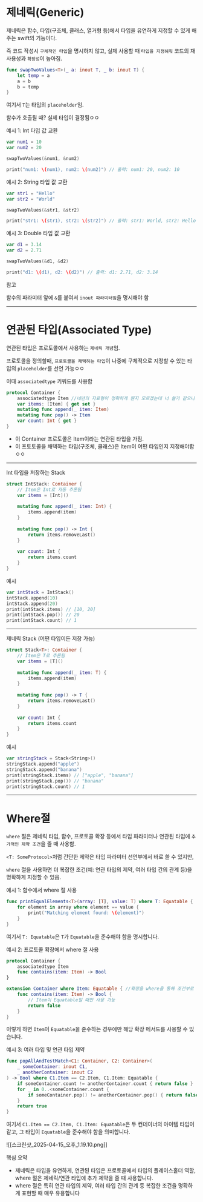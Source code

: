   

# 제네릭(Generic)

제네릭은 함수, 타입(구조체, 클래스, 열거형 등)에서 타입을 유연하게 지정할 수 있게 해주는 swift의 기능이다.

즉 코드 작성시 `구체적인 타입`을 명시하지 않고, 실제 사용할 때 `타입을 지정해줘` 코드의 재사용성과 `확장성`이 높아짐.

```Swift
func swapTwoValues<T>(_ a: inout T, _ b: inout T) {
    let temp = a
    a = b
    b = temp
}
```

여기서 `T`는 타입의 `placeholder`임.

함수가 호출될 때? 실제 타입이 결정됨ㅇㅇ

  

예시 1: Int 타입 값 교환

```Swift
var num1 = 10
var num2 = 20

swapTwoValues(&num1, &num2)

print("num1: \(num1), num2: \(num2)") // 출력: num1: 20, num2: 10
```

  

예시 2: String 타입 값 교환

```Swift
var str1 = "Hello"
var str2 = "World"

swapTwoValues(&str1, &str2)

print("str1: \(str1), str2: \(str2)") // 출력: str1: World, str2: Hello
```

  

예시 3: Double 타입 값 교환

```Swift
var d1 = 3.14
var d2 = 2.71

swapTwoValues(&d1, &d2)

print("d1: \(d1), d2: \(d2)") // 출력: d1: 2.71, d2: 3.14
```

  

참고

함수의 파라미터 앞에 `&`를 붙여서 `inout 파라미터임`을 명시해야 함

---

  

# 연관된 타입(Associated Type)

연관된 타입은 프로토콜에서 사용하는 `제네릭 개념`임.

프로토콜을 정의할때, `프로토콜을 채택하는 타입`이 나중에 구체적으로 지정할 수 있는 타입의 `placeholder`를 선언 가능ㅇㅇ

  

이때 `associatedtype` 키워드를 사용함

```Swift
protocol Container {
    associatedtype Item //네년의 자료형이 정확하게 뭔지 모르겠는데 너 쓸거 같으니 정의는 해야댐ㅇㅇ
    var items: [Item] { get set }
    mutating func append(_ item: Item)
    mutating func pop() -> Item
    var count: Int { get }
}
```

- 이 Container 프로토콜은 Item이라는 연관된 타입을 가짐.
- 이 프토토콜을 채택하는 타입(구조체, 클래스)은 Item이 어떤 타입인지 지정해야함ㅇㅇ

  

---

Int 타입을 저장하는 Stack

```Swift
struct IntStack: Container {
    // Item은 Int로 자동 추론됨
    var items = [Int]()
    
    mutating func append(_ item: Int) {
        items.append(item)
    }
    
    mutating func pop() -> Int {
        return items.removeLast()
    }
    
    var count: Int {
        return items.count
    }
}
```

예시

```Swift
var intStack = IntStack()
intStack.append(10)
intStack.append(20)
print(intStack.items) // [10, 20]
print(intStack.pop()) // 20
print(intStack.count) // 1
```

---

  

제네릭 Stack (어떤 타입이든 저장 가능)

```Swift
struct Stack<T>: Container {
    // Item은 T로 추론됨
    var items = [T]()
    
    mutating func append(_ item: T) {
        items.append(item)
    }
    
    mutating func pop() -> T {
        return items.removeLast()
    }
    
    var count: Int {
        return items.count
    }
}
```

예시

```Swift
var stringStack = Stack<String>()
stringStack.append("apple")
stringStack.append("banana")
print(stringStack.items) // ["apple", "banana"]
print(stringStack.pop()) // "banana"
print(stringStack.count) // 1
```

  

---

# Where절

`where` 절은 제네릭 타입, 함수, 프로토콜 확장 등에서 타입 파라미터나 연관된 타입에 `추가적인 제약 조건`을 줄 때 사용함.

`<T: SomeProtocol>`처럼 간단한 제약은 타입 파라미터 선언부에서 바로 쓸 수 있지만,

`where` 절을 사용하면 더 복잡한 조건(예: 연관 타입의 제약, 여러 타입 간의 관계 등)을 명확하게 지정할 수 있음.

  

예시 1: 함수에서 where 절 사용

```Swift
func printEqualElements<T>(array: [T], value: T) where T: Equatable {
    for element in array where element == value {
        print("Matching element found: \(element)")
    }
}
```

여기서 `T: Equatable`은 `T`가 `Equatable`을 준수해야 함을 명시합니다.

  
예시 2: 프로토콜 확장에서 where 절 사용

```Swift
protocol Container {
    associatedtype Item
    func contains(item: Item) -> Bool
}

extension Container where Item: Equatable { //확장을 where을 통해 조건부로 걸어줌.
    func contains(item: Item) -> Bool {
        // Item이 Equatable일 때만 사용 가능
        return false
    }
}
```

이렇게 하면 `Item`이 `Equatable`을 준수하는 경우에만 해당 확장 메서드를 사용할 수 있습니다.

  

예시 3: 여러 타입 및 연관 타입 제약

```Swift
func popAllAndTestMatch<C1: Container, C2: Container>(
    _ someContainer: inout C1,
    _ anotherContainer: inout C2
) -> Bool where C1.Item == C2.Item, C1.Item: Equatable {
    if someContainer.count != anotherContainer.count { return false }
    for _ in 0..<someContainer.count {
        if someContainer.pop() != anotherContainer.pop() { return false }
    }
    return true
}
```

여기서 `C1.Item == C2.Item, C1.Item: Equatable`은 두 컨테이너의 아이템 타입이 같고, 그 타입이 `Equatable`을 준수해야 함을 의미합니다.

  

  

![[스크린샷_2025-04-15_오후_1.19.10.png]]

핵심 요약

- 제네릭은 타입을 유연하게, 연관된 타입은 프로토콜에서 타입의 플레이스홀더 역할, where 절은 제네릭/연관 타입에 추가 제약을 줄 때 사용합니다.
- where 절은 특히 연관 타입의 제약, 여러 타입 간의 관계 등 복잡한 조건을 명확하게 표현할 때 매우 유용합니다